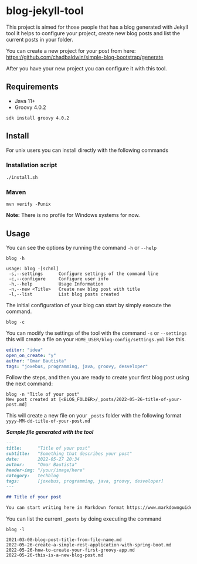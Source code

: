 # blog-jekyll-tool

This project is aimed for those people that has a blog generated with Jekyll tool
it helps to configure your project, create new blog posts and list the current posts
in your folder.

You can create a new project for your post from here: https://github.com/chadbaldwin/simple-blog-bootstrap/generate

After you have your new project you can configure it with this tool.

## Requirements

- Java 11+
- Groovy 4.0.2

```shell script
sdk install groovy 4.0.2
```

## Install

For unix users you can install directly with the following commands

### Installation script
```shell script
./install.sh
```
### Maven
```shell script
mvn verify -Punix
```

**Note:** There is no profile for Windows systems for now.


## Usage

You can see the options by running the command `-h` or `--help`

```shell script
blog -h

usage: blog -[schnl]
 -s,--settings      Configure settings of the command line
 -c,--configure     Configure user info
 -h,--help          Usage Information
 -n,--new <Title>   Create new blog post with title
 -l,--list          List blog posts created

```

The initial configuration of your blog can start by simply execute the command.

```shell script
blog -c
```

You can modify the settings of the tool with the command `-s` or `--settings` this will create
a file on your `HOME_USER/blog-config/settings.yml` like this.

```yaml
editor: "idea"
open_on_create: "y"
author: "Omar Bautista"
tags: "joxebus, programming, java, groovy, desveloper"
```

Follow the steps, and then you are ready to create your first blog post using the next command:

```shell script
blog -n "Title of your post"
New post created at [<BLOG_FOLDER>/_posts/2022-05-26-title-of-your-post.md]
```

This will create a new file on your `_posts` folder with the following format 
`yyyy-MM-dd-title-of-your-post.md`

_**Sample file generated with the tool**_
```markdown
---
title:      "Title of your post"
subtitle:   "Something that describes your post"
date:       2022-05-27 20:34
author:     "Omar Bautista"
header-img: "/your/image/here"
category:   techblog
tags:       [joxebus, programming, java, groovy, desveloper]
---

## Title of your post

You can start writing here in Markdown format https://www.markdownguide.org/basic-syntax/
```

You can list the current `_posts` by doing executing the command

```shell script
blog -l

2021-03-08-blog-post-title-from-file-name.md
2022-05-26-create-a-simple-rest-application-with-spring-boot.md
2022-05-26-how-to-create-your-first-groovy-app.md
2022-05-26-this-is-a-new-blog-post.md

```